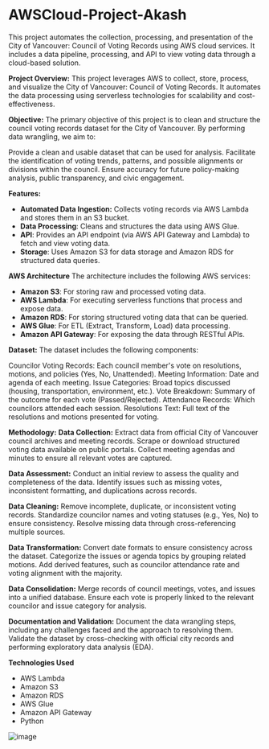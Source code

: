 # AWSCloud-Project-Akash
This project automates the collection, processing, and presentation of the City of Vancouver: Council of Voting Records using AWS cloud services. It includes a data pipeline, processing, and API to view voting data through a cloud-based solution.

**Project Overview:**
This project leverages AWS to collect, store, process, and visualize the City of Vancouver: Council of Voting Records. It automates the data processing using serverless technologies for scalability and cost-effectiveness.

**Objective:**
The primary objective of this project is to clean and structure the council voting records dataset for the City of Vancouver. By performing data wrangling, we aim to:

Provide a clean and usable dataset that can be used for analysis.
Facilitate the identification of voting trends, patterns, and possible alignments or divisions within the council.
Ensure accuracy for future policy-making analysis, public transparency, and civic engagement.

**Features:**
- **Automated Data Ingestion:** Collects voting records via AWS Lambda and stores them in an S3 bucket.
- **Data Processing**: Cleans and structures the data using AWS Glue.
- **API**: Provides an API endpoint (via AWS API Gateway and Lambda) to fetch and view voting data.
- **Storage**: Uses Amazon S3 for data storage and Amazon RDS for structured data queries.

**AWS Architecture**
The architecture includes the following AWS services:
- **Amazon S3**: For storing raw and processed voting data.
- **AWS Lambda**: For executing serverless functions that process and expose data.
- **Amazon RDS**: For storing structured voting data that can be queried.
- **AWS Glue**: For ETL (Extract, Transform, Load) data processing.
- **Amazon API Gateway**: For exposing the data through RESTful APIs.

**Dataset:**
The dataset includes the following components:

Councilor Voting Records: Each council member's vote on resolutions, motions, and policies (Yes, No, Unattended).
Meeting Information: Date and agenda of each meeting.
Issue Categories: Broad topics discussed (housing, transportation, environment, etc.).
Vote Breakdown: Summary of the outcome for each vote (Passed/Rejected).
Attendance Records: Which councilors attended each session.
Resolutions Text: Full text of the resolutions and motions presented for voting.

**Methodology:**
**Data Collection:**
Extract data from official City of Vancouver council archives and meeting records.
Scrape or download structured voting data available on public portals.
Collect meeting agendas and minutes to ensure all relevant votes are captured.

**Data Assessment:**
Conduct an initial review to assess the quality and completeness of the data.
Identify issues such as missing votes, inconsistent formatting, and duplications across records.

**Data Cleaning:**
Remove incomplete, duplicate, or inconsistent voting records.
Standardize councilor names and voting statuses (e.g., Yes, No) to ensure consistency.
Resolve missing data through cross-referencing multiple sources.

**Data Transformation:**
Convert date formats to ensure consistency across the dataset.
Categorize the issues or agenda topics by grouping related motions.
Add derived features, such as councilor attendance rate and voting alignment with the majority.

**Data Consolidation:**
Merge records of council meetings, votes, and issues into a unified database.
Ensure each vote is properly linked to the relevant councilor and issue category for analysis.

**Documentation and Validation:**
Document the data wrangling steps, including any challenges faced and the approach to resolving them.
Validate the dataset by cross-checking with official city records and performing exploratory data analysis (EDA).

**Technologies Used**
- AWS Lambda
- Amazon S3
- Amazon RDS
- AWS Glue
- Amazon API Gateway
- Python

![image](https://github.com/user-attachments/assets/45f6559e-4299-4703-82ca-ca8342abe024)

